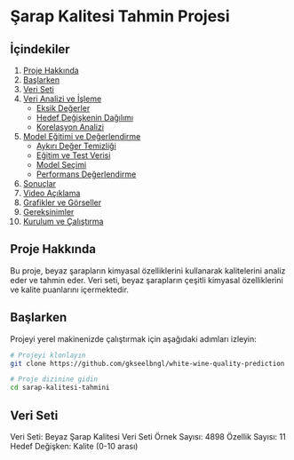 # Şarap Kalitesi Tahmin Projesi

## İçindekiler
1. [Proje Hakkında](#proje-hakkında)
2. [Başlarken](#başlarken)
3. [Veri Seti](#veri-seti)
4. [Veri Analizi ve İşleme](#veri-analizi-ve-işleme)
   - [Eksik Değerler](#eksik-değerler)
   - [Hedef Değişkenin Dağılımı](#hedef-değişkenin-dağılımı)
   - [Korelasyon Analizi](#korelasyon-analizi)
5. [Model Eğitimi ve Değerlendirme](#model-eğitimi-ve-değerlendirme)
   - [Aykırı Değer Temizliği](#aykırı-değer-temizliği)
   - [Eğitim ve Test Verisi](#eğitim-ve-test-verisi)
   - [Model Seçimi](#model-seçimi)
   - [Performans Değerlendirme](#performans-değerlendirme)
6. [Sonuçlar](#sonuçlar)
7. [Video Açıklama](#video-açıklama)
8. [Grafikler ve Görseller](#grafikler-ve-görseller)
9. [Gereksinimler](#gereksinimler)
10. [Kurulum ve Çalıştırma](#kurulum-ve-çalıştırma)

## Proje Hakkında

Bu proje, beyaz şarapların kimyasal özelliklerini kullanarak kalitelerini analiz eder ve tahmin eder. Veri seti, beyaz şarapların çeşitli kimyasal özelliklerini ve kalite puanlarını içermektedir.

## Başlarken

Projeyi yerel makinenizde çalıştırmak için aşağıdaki adımları izleyin:

```bash
# Projeyi klonlayın
git clone https://github.com/gkseelbngl/white-wine-quality-prediction

# Proje dizinine gidin
cd sarap-kalitesi-tahmini
```

## Veri Seti

Veri Seti: Beyaz Şarap Kalitesi Veri Seti
Örnek Sayısı: 4898
Özellik Sayısı: 11
Hedef Değişken: Kalite (0-10 arası)
